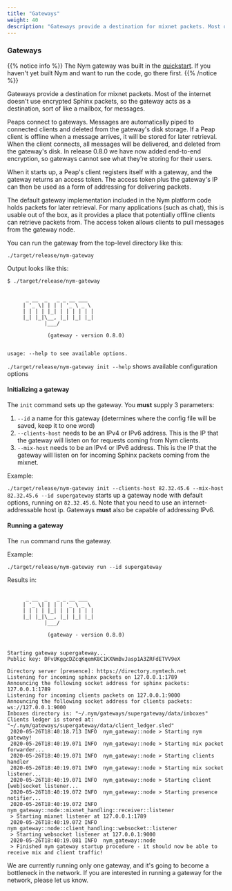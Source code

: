 ```yaml
---
title: "Gateways"
weight: 40
description: "Gateways provide a destination for mixnet packets. Most of the internet doesn't use encrypted Sphinx packets, so the gateway acts as a destination for Sphinx traffic."
---
```


### Gateways

{{% notice info %}}
The Nym gateway was built in the [quickstart](/docs/quickstart). If you haven't yet built Nym and want to run the code, go there first.
{{% /notice %}}

Gateways provide a destination for mixnet packets. Most of the internet doesn't use encrypted Sphinx packets, so the gateway acts as a destination, sort of like a mailbox, for messages.

Peaps connect to gateways. Messages are automatically piped to connected clients and deleted from the gateway's disk storage. If a Peap client is offline when a message arrives, it will be stored for later retrieval. When the client connects, all messages will be delivered, and deleted from the gateway's disk. In release 0.8.0 we have now added end-to-end encryption, so gateways cannot see what they're storing for their users.

When it starts up, a Peap's client registers itself with a gateway, and the gateway returns an access token. The access token plus the gateway's IP can then be used as a form of addressing for delivering packets.

The default gateway implementation included in the Nym platform code holds packets for later retrieval. For many applications (such as chat), this is usable out of the box, as it provides a place that potentially offline clients can retrieve packets from. The access token allows clients to pull messages from the gateway node.

You can run the gateway from the top-level directory like this:

`./target/release/nym-gateway`

Output looks like this:

```shell
$ ./target/release/nym-gateway


      _ __  _   _ _ __ ___
     | '_ \| | | | '_ \ _ \
     | | | | |_| | | | | | |
     |_| |_|\__, |_| |_| |_|
            |___/

             (gateway - version 0.8.0)

    
usage: --help to see available options.
```

`./target/release/nym-gateway init --help` shows available configuration options

#### Initializing a gateway

The `init` command sets up the gateway. You **must** supply 3 parameters:

1. `--id` a name for this gateway (determines where the config file will be saved, keep it to one word)
2. `--clients-host` needs to be an IPv4 or IPv6 address. This is the IP that the gateway will listen on for requests coming from Nym clients.
3. `--mix-host` needs to be an IPv4 or IPv6 address. This is the IP that the gateway will listen on for incoming Sphinx packets coming from the mixnet.

Example:

`./target/release/nym-gateway init --clients-host 82.32.45.6 --mix-host 82.32.45.6 --id supergateway` starts up a gateway node with default options, running on `82.32.45.6`. Note that you need to use an internet-addressable host ip. Gateways **must** also be capable of addressing IPv6. 


#### Running a gateway

The `run` command runs the gateway.

Example:

`./target/release/nym-gateway run --id supergateway`

Results in: 


```

      _ __  _   _ _ __ ___
     | '_ \| | | | '_ \ _ \
     | | | | |_| | | | | | |
     |_| |_|\__, |_| |_| |_|
            |___/

             (gateway - version 0.8.0)

    
Starting gateway supergateway...
Public key: DFvUKggcDZcqKqemK8C1KXNmBvJasp1A3ZRFdETVV9eX

Directory server [presence]: https://directory.nymtech.net
Listening for incoming sphinx packets on 127.0.0.1:1789
Announcing the following socket address for sphinx packets: 127.0.0.1:1789
Listening for incoming clients packets on 127.0.0.1:9000
Announcing the following socket address for clients packets: ws://127.0.0.1:9000
Inboxes directory is: "~/.nym/gateways/supergateway/data/inboxes"
Clients ledger is stored at: "~/.nym/gateways/supergateway/data/client_ledger.sled"
 2020-05-26T18:40:18.713 INFO  nym_gateway::node > Starting nym gateway!
 2020-05-26T18:40:19.071 INFO  nym_gateway::node > Starting mix packet forwarder...
 2020-05-26T18:40:19.071 INFO  nym_gateway::node > Starting clients handler
 2020-05-26T18:40:19.071 INFO  nym_gateway::node > Starting mix socket listener...
 2020-05-26T18:40:19.071 INFO  nym_gateway::node > Starting client [web]socket listener...
 2020-05-26T18:40:19.072 INFO  nym_gateway::node > Starting presence notifier...
 2020-05-26T18:40:19.072 INFO  nym_gateway::node::mixnet_handling::receiver::listener 
 > Starting mixnet listener at 127.0.0.1:1789
 2020-05-26T18:40:19.072 INFO  nym_gateway::node::client_handling::websocket::listener 
 > Starting websocket listener at 127.0.0.1:9000
 2020-05-26T18:40:19.081 INFO  nym_gateway::node                                       
 > Finished nym gateway startup procedure - it should now be able to receive mix and client traffic!
```

We are currently running only one gateway, and it's going to become a bottleneck in the network. If you are interested in running a gateway for the network, please let us know. 